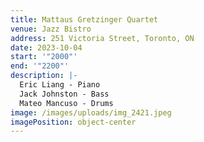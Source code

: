 ```yaml
---
title: Mattaus Gretzinger Quartet
venue: Jazz Bistro
address: 251 Victoria Street, Toronto, ON
date: 2023-10-04
start: '"2000"'
end: '"2200"'
description: |-
  Eric Liang - Piano
  Jack Johnston - Bass
  Mateo Mancuso - Drums
image: /images/uploads/img_2421.jpeg
imagePosition: object-center
---
```


